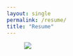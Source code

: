 ```yaml
---
layout: single
permalink: /resume/
title: "Resume"
---
```


<figure>
    <a href="/assets/pdfs/VRudakova-resume.pdf"><img src="/assets/pdfs/VRudakova-resume.pdf"></a>
</figure>